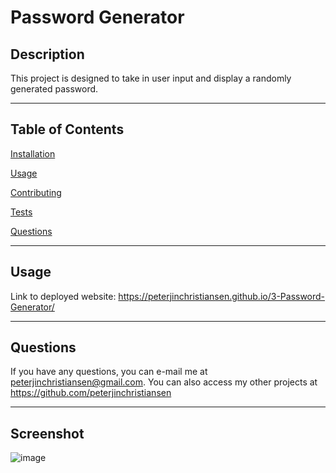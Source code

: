 # Password Generator
  
## Description
  
This project is designed to take in user input and display a randomly generated password.

---
  
## Table of Contents
  
[Installation](#installation)
  
[Usage](#usage)
  
[Contributing](#contributing)
  
[Tests](#tests)
  
[Questions](#questions)

---
  
## Usage
  
Link to deployed website: https://peterjinchristiansen.github.io/3-Password-Generator/
  
---
  
## Questions
  
If you have any questions, you can e-mail me at peterjinchristiansen@gmail.com.
You can also access my other projects at https://github.com/peterjinchristiansen
  
---

## Screenshot

![image](https://user-images.githubusercontent.com/82626937/135532539-53685866-af8d-4ee8-bcd9-5b49e5286de7.png)
